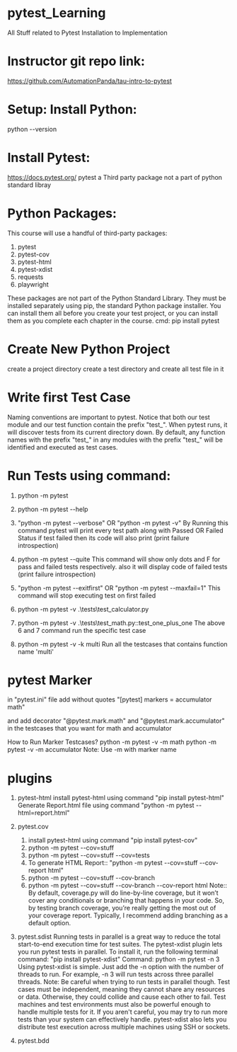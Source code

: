 # pytest_Learning
All Stuff related to Pytest Installation to Implementation

# Instructor git repo link:
https://github.com/AutomationPanda/tau-intro-to-pytest

# Setup: Install Python:
python --version

# Install Pytest:
https://docs.pytest.org/
pytest a Third party package not a part of python standard libray

# Python Packages:
This course will use a handful of third-party packages:
1. pytest
2. pytest-cov
3. pytest-html
4. pytest-xdist
5. requests
6. playwright

These packages are not part of the Python Standard Library. They must be installed separately using pip, the standard Python package installer. You can install them all before you create your test project, or you can install them as you complete each chapter in the course.
cmd: pip install pytest

# Create New Python Project
create a project directory
create a test directory and create all test file in it

# Write first Test Case
Naming conventions are important to pytest. Notice that both our test module and our test function contain the prefix 
"test_". When pytest runs, it will discover tests from its current directory down. By default, any function names with 
the prefix "test_" in any modules with the prefix "test_" will be identified and executed as test cases. 

# Run Tests using command:
1. python -m pytest
2. python -m pytest --help
3. "python -m pytest --verbose" OR "python -m pytest -v"
By Running this command pytest will print every test path along with Passed OR Failed Status
if test failed then its code will also print (print failure introspection)

4. python -m pytest --quite
This command will show only dots and F for pass and failed tests respectively. also it will
display code of failed tests (print failure introspection)

5. "python -m pytest --exitfirst" OR "python -m pytest --maxfail=1"
This command will stop executing test on first failed 

6. python -m  pytest -v .\tests\test_calculator.py 
7. python -m  pytest -v .\tests\test_math.py::test_one_plus_one
The above 6 and 7 command run the specific test case

8. python -m  pytest -v -k multi 
Run all the testcases that contains function name 'multi'

# pytest Marker
in "pytest.ini" file add without quotes
"[pytest]
markers = 
    accumulator
    math"

and add decorator "@pytest.mark.math" and "@pytest.mark.accumulator" in the testcases that you want for 
math and accumulator

How to Run Marker Testcases?
python -m pytest -v -m math
python -m pytest -v -m accumulator
Note: Use -m with marker name

# plugins
1. pytest-html 
   install pytest-html using command "pip install pytest-html"
   Generate Report.html file using command "python -m pytest --html=report.html"

2. pytest.cov
   1. install pytest-html using command "pip install pytest-cov"
   2. python -m pytest --cov=stuff
   3. python -m pytest --cov=stuff --cov=tests
   4. To generate HTML Report:: "python -m pytest --cov=stuff --cov-report html"
   5. python -m pytest --cov=stuff --cov-branch
   6. python -m pytest --cov=stuff --cov-branch --cov-report html 
Note::
   By default, coverage.py will do line-by-line coverage, but it won’t cover any conditionals or branching 
   that happens in your code. So, by testing branch coverage, you’re really getting 
   the most out of your coverage report. Typically, I recommend adding branching as a default option.
   
3. pytest.sdist
   Running tests in parallel is a great way to reduce the total start-to-end execution time for test suites. 
   The pytest-xdist plugin lets you run pytest tests in parallel. 
   To install it, run the following terminal command: "pip install pytest-xdist"
   Command: python -m pytest -n 3
   Using pytest-xdist is simple. Just add the -n option with the number of threads to run. For example, -n 3 will run tests across three parallel threads.
Note: 
   Be careful when trying to run tests in parallel though. Test cases must be independent, 
   meaning they cannot share any resources or data. Otherwise, they could collide and cause each other to fail. 
   Test machines and test environments must also be powerful enough to handle multiple tests for it. 
   If you aren't careful, you may try to run more tests than your system can effectively handle. 
   pytest-xdist also lets you distribute test execution across multiple machines using SSH or sockets.

4. pytest.bdd
    
